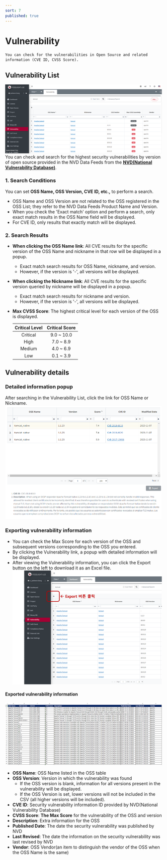 ```yaml
---
sort: 7
published: true
---
```

# Vulnerability
```note
You can check for the vulnerabilities in Open Source and related information (CVE ID, CVSS Score).
```

## Vulnerability List
![VulList](images/7_vul_list_main.PNG)
You can check and search for the highest security vulnerabilities by version of open source provided in the NVD Data Feeds from the **[NVD(National Vulnerability Database)](https://nvd.nist.gov/)**.

### 1. Search Conditions
You can set **OSS Name, OSS Version, CVE ID, etc.,** to perform a search.
- OSS Name and OSS Version are not related to the OSS registered in the OSS List; they refer to the NVD Data Feeds Product Name and Version.
- When you check the 'Exact match' option and perform a search, only exact match results in the OSS Name field will be displayed.
- For CVE ID, only results that exactly match will be displayed.

### 2. Search Results
- **When clicking the OSS Name link**: All CVE results for the specific version of the OSS Name and nickname in that row will be displayed in a popup.
    - Exact match search results for OSS Name, nickname, and version.
    - However, if the version is '-', all versions will be displayed.
- **When clicking the Nickname link**: All CVE results for the specific version queried by nickname will be displayed in a popup.
    - Exact match search results for nickname and version.
    - However, if the version is '-', all versions will be displayed.
- **Max CVSS Score**: The highest critical level for each version of the OSS is displayed.

    |Critical Level|Critical Score|
    |:---:|:---:|
    |Critical    |9.0 ~ 10.0|
    |High        |7.0 ~ 8.9 |
    |Medium      |4.0 ~ 6.9 |
    |Low         |0.1 ~ 3.9 |

## Vulnerability details
### Detailed information popup
After searching in the Vulnerability List, click the link for OSS Name or Nickname.
![VulPopUp](images/7_vul_popup_detail.PNG)

### Exporting vulnerability information
- You can check the Max Score for each version of the OSS and subsequent versions corresponding to the OSS you entered.
- By clicking the Vulnerability link, a popup with detailed information will be displayed.
- After viewing the Vulnerability information, you can click the Export button on the left to download it as an Excel file.
![VulExport](images/7_vul_export_list_2.png)

#### Exported vulnerability information
![VulExport](images/7_vul_export_excel.PNG)
- **OSS Name**: OSS Name listed in the OSS table
- **OSS Version**: Version in which the vulnerability was found
    - If the OSS version is blank, information for all versions present in the vulnerability will be displayed.
    - If the OSS Version is set, lower versions will not be included in the CSV (all higher versions will be included).
- **CVE ID**: Security vulnerability information ID provided by NVD(National Vulnerability Database)
- **CVSS Score**: **The Max Score** for the vulnerability of the OSS and version
- **Description**: Extra information for the OSS
- **Published Date**: The date the security vulnerability was published by NVD
- **Last Revised**: The date the information on the security vulnerability was last revised by NVD
- **Vendor**: OSS Vendor(an item to distinguish the vendor of the OSS when the OSS Name is the same)
